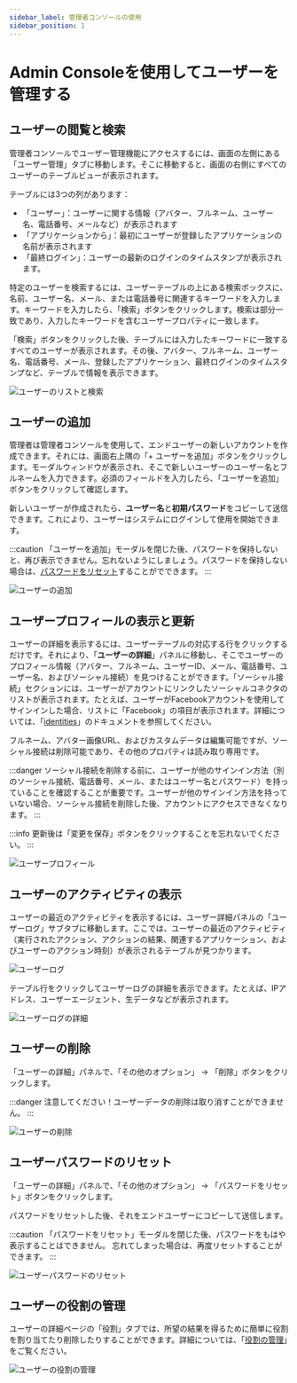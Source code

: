 ```yaml
---
sidebar_label: 管理者コンソールの使用
sidebar_position: 1
---
```


# Admin Consoleを使用してユーザーを管理する

## ユーザーの閲覧と検索

管理者コンソールでユーザー管理機能にアクセスするには、画面の左側にある「ユーザー管理」タブに移動します。そこに移動すると、画面の右側にすべてのユーザーのテーブルビューが表示されます。

テーブルには3つの列があります：

- 「ユーザー」：ユーザーに関する情報（アバター、フルネーム、ユーザー名、電話番号、メールなど）が表示されます
- 「アプリケーションから」：最初にユーザーが登録したアプリケーションの名前が表示されます
- 「最終ログイン」：ユーザーの最新のログインのタイムスタンプが表示されます。

特定のユーザーを検索するには、ユーザーテーブルの上にある検索ボックスに、名前、ユーザー名、メール、または電話番号に関連するキーワードを入力します。キーワードを入力したら、「検索」ボタンをクリックします。検索は部分一致であり、入力したキーワードを含むユーザープロパティに一致します。

「検索」ボタンをクリックした後、テーブルには入力したキーワードに一致するすべてのユーザーが表示されます。その後、アバター、フルネーム、ユーザー名、電話番号、メール、登録したアプリケーション、最終ログインのタイムスタンプなど、テーブルで情報を表示できます。

![ユーザーのリストと検索](./assets/list-and-search-users.png)

## ユーザーの追加

管理者は管理者コンソールを使用して、エンドユーザーの新しいアカウントを作成できます。それには、画面右上隅の「+ ユーザーを追加」ボタンをクリックします。モーダルウィンドウが表示され、そこで新しいユーザーのユーザー名とフルネームを入力できます。必須のフィールドを入力したら、「ユーザーを追加」ボタンをクリックして確認します。

新しいユーザーが作成されたら、**ユーザー名**と**初期パスワード**をコピーして送信できます。これにより、ユーザーはシステムにログインして使用を開始できます。

:::caution
「ユーザーを追加」モーダルを閉じた後、パスワードを保持しないと、再び表示できません。忘れないようにしましょう。パスワードを保持しない場合は、[パスワードをリセット](#reset-user-password)することがでできます。
:::

![ユーザーの追加](./assets/add-user.png)

## ユーザープロフィールの表示と更新

ユーザーの詳細を表示するには、ユーザーテーブルの対応する行をクリックするだけです。それにより、「**ユーザーの詳細**」パネルに移動し、そこでユーザーのプロフィール情報（アバター、フルネーム、ユーザーID、メール、電話番号、ユーザー名、およびソーシャル接続）を見つけることができます。「ソーシャル接続」セクションには、ユーザーがアカウントにリンクしたソーシャルコネクタのリストが表示されます。たとえば、ユーザーがFacebookアカウントを使用してサインインした場合、リストに「Facebook」の項目が表示されます。詳細については、「[identities](https://docs.logto.io/docs/references/users/social-identities)」のドキュメントを参照してください。

フルネーム、アバター画像URL、およびカスタムデータは編集可能ですが、ソーシャル接続は削除可能であり、その他のプロパティは読み取り専用です。

:::danger
ソーシャル接続を削除する前に、ユーザーが他のサインイン方法（別のソーシャル接続、電話番号、メール、またはユーザー名とパスワード）を持っていることを確認することが重要です。ユーザーが他のサインイン方法を持っていない場合、ソーシャル接続を削除した後、アカウントにアクセスできなくなります。
:::

:::info
更新後は「変更を保存」ボタンをクリックすることを忘れないでください。
:::

![ユーザープロフィール](./assets/user-profile.png)

## ユーザーのアクティビティの表示

ユーザーの最近のアクティビティを表示するには、ユーザー詳細パネルの「ユーザーログ」サブタブに移動します。ここでは、ユーザーの最近のアクティビティ（実行されたアクション、アクションの結果、関連するアプリケーション、およびユーザーのアクション時刻）が表示されるテーブルが見つかります。

![ユーザーログ](./assets/user-logs.png)

テーブル行をクリックしてユーザーログの詳細を表示できます。たとえば、IPアドレス、ユーザーエージェント、生データなどが表示されます。

![ユーザーログの詳細](./assets/user-log-details.png)

## ユーザーの削除

「ユーザーの詳細」パネルで、「その他のオプション」 -> 「削除」ボタンをクリックします。

:::danger
注意してください！ユーザーデータの削除は取り消すことができません。
:::

![ユーザーの削除](./assets/delete-user.png)

## ユーザーパスワードのリセット

「ユーザーの詳細」パネルで、「その他のオプション」 -> 「パスワードをリセット」ボタンをクリックします。

パスワードをリセットした後、それをエンドユーザーにコピーして送信します。

:::caution
「パスワードをリセット」モーダルを閉じた後、パスワードをもはや表示することはできません。
忘れてしまった場合は、再度リセットすることができます。
:::

![ユーザーパスワードのリセット](./assets/reset-user-password.png)

## ユーザーの役割の管理

ユーザーの詳細ページの「役割」タブでは、所望の結果を得るために簡単に役割を割り当てたり削除したりすることができます。詳細については、「[役割の管理](https://docs.logto.io/docs/rbac/manage-user-roles)」をご覧ください。

![ユーザーの役割の管理](./assets/manage-roles-users.png)